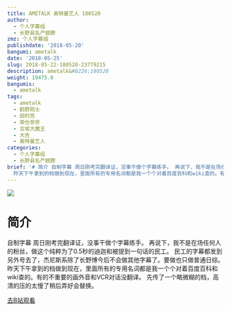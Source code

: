 ```yaml
---
title: AMETALK 奥特曼艺人 180520
author:
  - 个人字幕组
  - 长野县名产翅膀
zmz: 个人字幕组
publishdate: '2018-05-20'
bangumi: ametalk
date: '2018-05-25'
slug: 2018-05-22-180520-23779215
description: ametalk&#8226;180520
weight: 19475.0
bangumis:
  - ametalk
tags:
  - ametalk
  - 鹤野刚士
  - 田村亮
  - 荣仓奈奈
  - 古坂大魔王
  - 大吉
  - 奥特曼艺人
categories:
  - 个人字幕组
  - 长野县名产翅膀
brief: '# 简介 自制字幕 周日刚考完翻译证，没事干做个字幕练手。 再说下，我不是在场任何人的粉丝，做这个纯粹为了0.5秒的迪迦和被提到一句话的民工。 民工的字幕都发到另外号去了，杰尼斯系除了长野博今后不会做其他字幕了。要做也只做普通日综。
  昨天下午拿到的档做到现在，里面所有的专用名词都是我一个个对着百度百科和wiki查的。有的不重要的画外音和VCR对话没翻译。 先传了一个略微糊的档，高清的压的太慢了稍后弄好会替换。'
---
```

![](https://i.imgur.com/V8CZakW.jpg)
# 简介  
自制字幕
周日刚考完翻译证，没事干做个字幕练手。
再说下，我不是在场任何人的粉丝，做这个纯粹为了0.5秒的迪迦和被提到一句话的民工。
民工的字幕都发到另外号去了，杰尼斯系除了长野博今后不会做其他字幕了。要做也只做普通日综。
昨天下午拿到的档做到现在，里面所有的专用名词都是我一个个对着百度百科和wiki查的。有的不重要的画外音和VCR对话没翻译。
先传了一个略微糊的档，高清的压的太慢了稍后弄好会替换。  

[去B站观看](https://www.bilibili.com/video/av23779215/)
 
